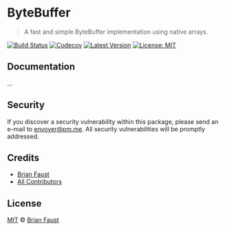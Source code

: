 # ByteBuffer

> A fast and simple ByteBuffer implementation using native arrays.

[![Build Status](https://travis-ci.org/faustbrian/byte-buffer.svg)](https://travis-ci.org/faustbrian/byte-buffer)
[![Codecov](https://img.shields.io/codecov/c/github/faustbrian/byte-buffer/master.svg)](https://codecov.io/gh/faustbrian/byte-buffer)
[![Latest Version](https://img.shields.io/github/release/faustbrian/byte-buffer.svg)](https://github.com/faustbrian/byte-buffer/releases)
[![License: MIT](https://img.shields.io/badge/License-MIT-yellow.svg)](https://opensource.org/licenses/MIT)

## Documentation

...

## Security

If you discover a security vulnerability within this package, please send an e-mail to envoyer@pm.me. All security vulnerabilities will be promptly addressed.

## Credits

- [Brian Faust](https://github.com/faustbrian)
- [All Contributors](../../contributors)

## License

[MIT](LICENSE) © [Brian Faust](https://github.com/faustbrian)
